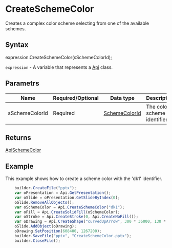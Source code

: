 # CreateSchemeColor

Creates a complex color scheme selecting from one of the available schemes.

## Syntax

expression.CreateSchemeColor(sSchemeColorId);

`expression` - A variable that represents a [Api](../Api.md) class.

## Parametrs

| **Name** | **Required/Optional** | **Data type** | **Description** |
| ------------- | ------------- | ------------- | ------------- |
| sSchemeColorId | Required | [SchemeColorId](../../../Enumerations/SchemeColorId.md) | The color scheme identifier. |

## Returns

[ApiSchemeColor](../../ApiSchemeColor/ApiSchemeColor.md)

## Example

This example shows how to create a scheme color with the 'dk1' identifier.

```javascript
	builder.CreateFile("pptx");
	var oPresentation = Api.GetPresentation();
	var oSlide = oPresentation.GetSlideByIndex(0);
	oSlide.RemoveAllObjects();
	var oSchemeColor = Api.CreateSchemeColor("dk1");
	var oFill = Api.CreateSolidFill(oSchemeColor);
	var oStroke = Api.CreateStroke(0, Api.CreateNoFill());
	var oDrawing = Api.CreateShape("curvedUpArrow", 300 * 36000, 130 * 36000, oFill, oStroke);
	oSlide.AddObject(oDrawing);
	oDrawing.SetPosition(608400, 1267200);
	builder.SaveFile("pptx", "CreateSchemeColor.pptx");
	builder.CloseFile();
```
